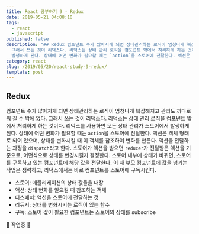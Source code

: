 ```yaml
---
title: React 공부하기 9 - Redux
date: 2019-05-21 04:08:10
tags:
  - react
  - javascript
published: false
description: "## Redux 컴포넌트 수가 많아지게 되면 상태관리하는 로직이 엄청나게 복잡해지고 관리도 까다로워 질 수 밖에 없다.
  그래서 쓰는 것이 리덕스다. 리덕스는 상태 관리 로직을 컴포넌트 밖에서 처리하게 하는 것이다. 리덕스를 사용하면 모든 상태 관리가 스토어에서
  발생하게 된다. 상태에 어떤 변화가 필요할 때는 `action`을 스토어에 전달한다. 액션은 객..."
category: react
slug: /2019/05/20/react-study-9-redux/
template: post
---
```

## Redux

컴포넌트 수가 많아지게 되면 상태관리하는 로직이 엄청나게 복잡해지고 관리도 까다로워 질 수 밖에 없다. 그래서 쓰는 것이 리덕스다. 리덕스는 상태 관리 로직을 컴포넌트 밖에서 처리하게 하는 것이다. 리덕스를 사용하면 모든 상태 관리가 스토어에서 발생하게 된다. 상태에 어떤 변화가 필요할 때는 `action`을 스토어에 전달한다. 액션은 객체 형태로 되어 있으며, 상태를 변화시킬 때 이 객체를 참조하여 변화를 만든다. 액션을 전달하는 과정을 `dispatch`라고 한다. 스토어가 액션을 받으면 `reducer`가 전달받은 액션을 기준으로, 어떤식으로 상태를 변경시킬지 결정한다. 스토어 내부에 상태가 바뀌면, 스토어를 구독하고 있는 컴포넌트에 해당 값을 전달한다. 이 때 부모 컴포넌트에 값을 넘기는 작업은 생략하고, 리덕스에서는 바로 컴포넌트를 스토어에 구독시킨다.

- 스토어: 애플리케이션의 상태 값들을 내장
- 액션: 상태 변화를 일으킬 때 참조하는 객체
- 디스패치: 액션을 스토어에 전달하는 것
- 리듀서: 상태를 변화시키는 로직이 있는 함수
- 구독: 스토어 값이 필요한 컴포넌트는 스토어의 상태를 subscribe

🚧 작업중 🚧

